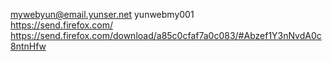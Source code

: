mywebyun@email.yunser.net   yunwebmy001   
https://send.firefox.com/    
https://send.firefox.com/download/a85c0cfaf7a0c083/#Abzef1Y3nNvdA0c8ntnHfw   
